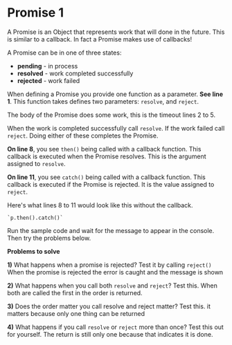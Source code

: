 # Promise 1

A Promise is an Object that represents work that will done in the future. This is similar to a callback. In fact a Promise makes use of callbacks!

A Promise can be in one of three states:

- **pending** - in process
- **resolved** - work completed successfully
- **rejected** - work failed

When defining a Promise you provide one function as a parameter. **See line 1**. This function takes defines two parameters: `resolve`, and `reject`.

The body of the Promise does some work, this is the timeout lines 2 to 5.

When the work is completed successfully call `resolve`. If the work failed call `reject`. Doing either of these completes the Promise.

**On line 8**, you see `then()` being called with a callback function. This callback is executed when the Promise resolves. This is the argument assigned to `resolve`.

**On line 11**, you see `catch()` being called with a callback function. This callback is executed if the Promise is rejected. It is the value assigned to `reject`.

Here's what lines 8 to 11 would look like this without the callback.

```
`p.then().catch()`
```

Run the sample code and wait for the message to appear in the console. Then try the problems below.

**Problems to solve**

**1)** What happens when a promise is rejected? Test it by calling `reject()`
When the promise is rejected the error is caught and the message is shown

**2)** What happens when you call both `resolve` and `reject`? Test this.
When both are called the first in the order is returned.

**3)** Does the order matter you call resolve and reject matter? Test this.
it matters because only one thing can be returned

**4)** What happens if you call `resolve` or `reject` more than once? Test this out for yourself.
The return is still only one because that indicates it is done.
